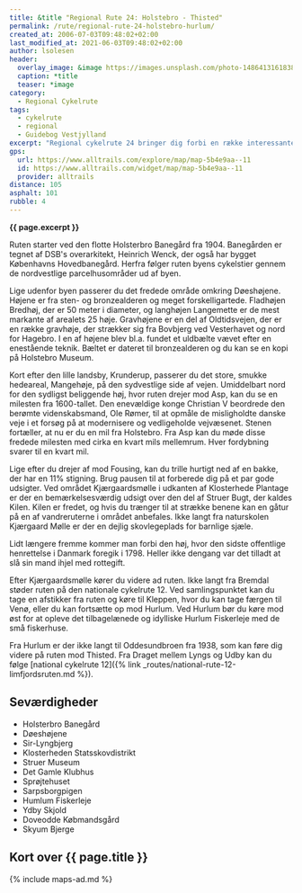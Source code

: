 ```yaml
---
title: &title "Regional Rute 24: Holstebro - Thisted"
permalink: /rute/regional-rute-24-holstebro-hurlum/
created_at: 2006-07-03T09:48:02+02:00
last_modified_at: 2021-06-03T09:48:02+02:00
author: lsolesen
header:
  overlay_image: &image https://images.unsplash.com/photo-1486413161838-08358ba654df?ixlib=rb-1.2.1&ixid=eyJhcHBfaWQiOjEyMDd9&auto=format&fit=crop&w=1789&q=80
  caption: *title
  teaser: *image
category:
  - Regional Cykelrute
tags:
  - cykelrute
  - regional
  - Guidebog Vestjylland
excerpt: "Regional cykelrute 24 bringer dig forbi en række interessante gravhøje, der er en del af Oldtidsvejen, som strækker sig fra Bovbjerg ved Vesterhavet og helt til Hagebro. Og du kan måske indstille din triptæller efter punkter på ruten, da den flere steder er opmålt af selveste Ole Rømer på befaling af den enevældige kong Christian V."
gps:
  url: https://www.alltrails.com/explore/map/map-5b4e9aa--11
  id: https://www.alltrails.com/widget/map/map-5b4e9aa--11
  provider: alltrails
distance: 105
asphalt: 101
rubble: 4
---
```


**{{ page.excerpt }}**

Ruten starter ved den flotte Holsterbro Banegård fra 1904. Banegården er tegnet af DSB's overarkitekt, Heinrich Wenck, der også har bygget Københavns Hovedbanegård. Herfra følger ruten byens cykelstier gennem de nordvestlige parcelhusområder ud af byen.

Lige udenfor byen passerer du det fredede område omkring Døeshøjene. Højene er fra sten- og bronzealderen og meget forskelligartede. Fladhøjen Bredhøj, der er 50 meter i diameter, og langhøjen Langemette er de mest markante af arealets 25 høje. Gravhøjene er en del af Oldtidsvejen, der er en række gravhøje, der strækker sig fra Bovbjerg ved Vesterhavet og nord for Hagebro. I en af højene blev bl.a. fundet et uldbælte vævet efter en enestående teknik. Bæltet er dateret til bronzealderen og du kan se en kopi på Holstebro Museum.

Kort efter den lille landsby, Krunderup, passerer du det store, smukke hedeareal, Mangehøje, på den sydvestlige side af vejen. Umiddelbart nord for den sydligst beliggende høj, hvor ruten drejer mod Asp, kan du se en milesten fra 1600-tallet. Den enevældige konge Christian V beordrede den berømte videnskabsmand, Ole Rømer, til at opmåle de misligholdte danske veje i et forsøg på at modernisere og vedligeholde vejvæsenet. Stenen fortæller, at nu er du en mil fra Holstebro. Fra Asp kan du møde disse fredede milesten med cirka en kvart mils mellemrum. Hver fordybning svarer til en kvart mil.

Lige efter du drejer af mod Fousing, kan du trille hurtigt ned af en bakke, der har en 11% stigning. Brug pausen til at forberede dig på et par gode udsigter. Ved området Kjærgaardsmølle i udkanten af Klosterhede Plantage er der en bemærkelsesværdig udsigt over den del af Struer Bugt, der kaldes Kilen. Kilen er fredet, og hvis du trænger til at strække benene kan en gåtur på en af vandreruterne i området anbefales. Ikke langt fra naturskolen Kjærgaard Mølle er der en dejlig skovlegeplads for barnlige sjæle.

Lidt længere fremme kommer man forbi den høj, hvor den sidste offentlige henrettelse i Danmark foregik i 1798. Heller ikke dengang var det tilladt at slå sin mand ihjel med rottegift.

Efter Kjærgaardsmølle kører du videre ad ruten. Ikke langt fra Bremdal støder ruten på den nationale cykelrute 12. Ved samlingspunktet kan du tage en afstikker fra ruten og køre til Kleppen, hvor du kan tage færgen til Venø, eller du kan fortsætte op mod Hurlum. Ved Hurlum bør du køre mod øst for at opleve det tilbagelænede og idylliske Hurlum Fiskerleje med de små fiskerhuse.

Fra Hurlum er der ikke langt til Oddesundbroen fra 1938, som kan føre dig videre på ruten mod Thisted. Fra Draget mellem Lyngs og Udby kan du følge [national cykelrute 12]({% link _routes/national-rute-12-limfjordsruten.md %}).

## Seværdigheder

- Holsterbro Banegård
- Døeshøjene
- Sir-Lyngbjerg
- Klosterheden Statsskovdistrikt
- Struer Museum
- Det Gamle Klubhus
- Sprøjtehuset
- Sarpsborgpigen
- Humlum Fiskerleje
- Ydby Skjold
- Doveodde Købmandsgård
- Skyum Bjerge

## Kort over {{ page.title }}

{% include maps-ad.md %}

